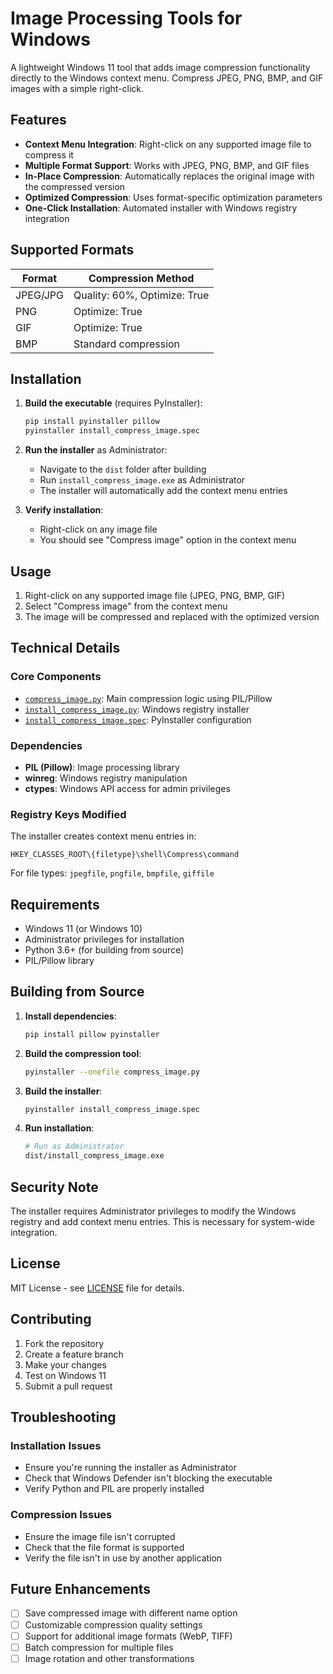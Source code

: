 # Image Processing Tools for Windows

A lightweight Windows 11 tool that adds image compression functionality directly to the Windows context menu. Compress JPEG, PNG, BMP, and GIF images with a simple right-click.

## Features

- **Context Menu Integration**: Right-click on any supported image file to compress it
- **Multiple Format Support**: Works with JPEG, PNG, BMP, and GIF files
- **In-Place Compression**: Automatically replaces the original image with the compressed version
- **Optimized Compression**: Uses format-specific optimization parameters
- **One-Click Installation**: Automated installer with Windows registry integration

## Supported Formats

| Format | Compression Method |
|--------|-------------------|
| JPEG/JPG | Quality: 60%, Optimize: True |
| PNG | Optimize: True |
| GIF | Optimize: True |
| BMP | Standard compression |

## Installation

1. **Build the executable** (requires PyInstaller):
   ```bash
   pip install pyinstaller pillow
   pyinstaller install_compress_image.spec
   ```

2. **Run the installer** as Administrator:
   - Navigate to the `dist` folder after building
   - Run `install_compress_image.exe` as Administrator
   - The installer will automatically add the context menu entries

3. **Verify installation**:
   - Right-click on any image file
   - You should see "Compress image" option in the context menu

## Usage

1. Right-click on any supported image file (JPEG, PNG, BMP, GIF)
2. Select "Compress image" from the context menu
3. The image will be compressed and replaced with the optimized version

## Technical Details

### Core Components

- [`compress_image.py`](compress_image.py): Main compression logic using PIL/Pillow
- [`install_compress_image.py`](install_compress_image.py): Windows registry installer
- [`install_compress_image.spec`](install_compress_image.spec): PyInstaller configuration

### Dependencies

- **PIL (Pillow)**: Image processing library
- **winreg**: Windows registry manipulation
- **ctypes**: Windows API access for admin privileges

### Registry Keys Modified

The installer creates context menu entries in:
```
HKEY_CLASSES_ROOT\{filetype}\shell\Compress\command
```

For file types: `jpegfile`, `pngfile`, `bmpfile`, `giffile`

## Requirements

- Windows 11 (or Windows 10)
- Administrator privileges for installation
- Python 3.6+ (for building from source)
- PIL/Pillow library

## Building from Source

1. **Install dependencies**:
   ```bash
   pip install pillow pyinstaller
   ```

2. **Build the compression tool**:
   ```bash
   pyinstaller --onefile compress_image.py
   ```

3. **Build the installer**:
   ```bash
   pyinstaller install_compress_image.spec
   ```

4. **Run installation**:
   ```bash
   # Run as Administrator
   dist/install_compress_image.exe
   ```

## Security Note

The installer requires Administrator privileges to modify the Windows registry and add context menu entries. This is necessary for system-wide integration.

## License

MIT License - see [LICENSE](LICENSE) file for details.

## Contributing

1. Fork the repository
2. Create a feature branch
3. Make your changes
4. Test on Windows 11
5. Submit a pull request

## Troubleshooting

### Installation Issues
- Ensure you're running the installer as Administrator
- Check that Windows Defender isn't blocking the executable
- Verify Python and PIL are properly installed

### Compression Issues
- Ensure the image file isn't corrupted
- Check that the file format is supported
- Verify the file isn't in use by another application

## Future Enhancements

- [ ] Save compressed image with different name option
- [ ] Customizable compression quality settings
- [ ] Support for additional image formats (WebP, TIFF)
- [ ] Batch compression for multiple files
- [ ] Image rotation and other transformations
